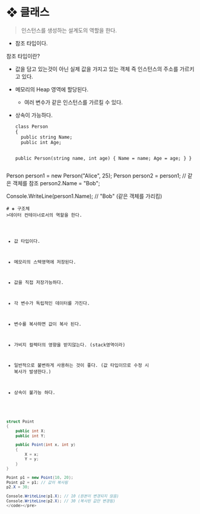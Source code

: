 <h1 id="❖-클래스">❖ 클래스</h1>
<blockquote>
<p>인스턴스를 생성하는 설계도의 역할을 한다. </p>
</blockquote>
<ul>
<li>참조 타입이다.</li>
</ul>
<p>참조 타입이란?</p>
<ul>
<li><p>값을 담고 있는것이 아닌 실제 값을 가지고 있는 객체 즉 인스턴스의 주소를 가르키고 있다.</p>
</li>
<li><p>메모리의 Heap 영역에 할당된다.</p>
<ul>
<li>여러 변수가 같은 인스턴스를 가르킬 수 있다.</li>
</ul>
</li>
<li><p>상속이 가능하다.</p>
<pre><code class="language-cs">class Person
{
  public string Name;
  public int Age;

  public Person(string name, int age)
  {
      Name = name;
      Age = age;
  }
}
</code></pre>
</li>
</ul>
<p>Person person1 = new Person(&quot;Alice&quot;, 25);
Person person2 = person1; // 같은 객체를 참조
person2.Name = &quot;Bob&quot;;</p>
<p>Console.WriteLine(person1.Name); // &quot;Bob&quot; (같은 객체를 가리킴)</p>
<pre><code># ❖ 구조체
&gt;데이터 컨테이너로서의 역할을 한다.

- 값 타입이다.

- 메모리의 스텍영역에 저장된다.

- 값을 직접 저장가능하다.

- 각 변수가 독립적인 데이터를 가진다.

- 변수를 복사하면 값이 복사 된다.

- 가비지 컬렉터의 영향을 받지않는다. (stack영역이라)

- 일반적으로 불변하게 사용하는 것이 좋다. (값 타입이므로 수정 시 복사가 발생한다.)

- 상속이 불가능 하다.
```cs
struct Point
{
    public int X;
    public int Y;

    public Point(int x, int y)
    {
        X = x;
        Y = y;
    }
}

Point p1 = new Point(10, 20);
Point p2 = p1; // 값이 복사됨
p2.X = 30;

Console.WriteLine(p1.X); // 10 (원본이 변경되지 않음)
Console.WriteLine(p2.X); // 30 (복사된 값만 변경됨)
</code></pre>